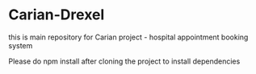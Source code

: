 # Carian-Drexel
this is main repository for Carian project - hospital appointment booking system 



Please do npm install after cloning the project to install dependencies

